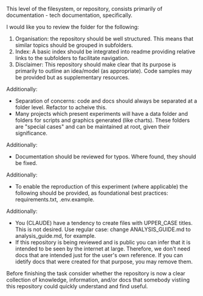 This level of the filesystem, or repository, consists primarily of documentation - tech documentation, specifically.

I would like you to review the folder for the following:

1) Organisation: the repository should be well structured. This means that similar topics should be grouped in subfolders. 
2) Index: A basic index should be integrated into readme providing relative links to the subfolders to facilitate navigation.
3) Disclaimer: This repository should make clear that its purpose is primarily to outline an idea/model (as appropriate). Code samples may be provided but as supplementary resources.

Additionally:

- Separation of concerns: code and docs should always be separated at a folder level. Refactor to acheive this. 
- Many projects which present experiments will have a data folder and folders for scripts and graphics generated (like charts). These folders are "special cases" and can be maintained at root, given their significance. 
 
Additionally:

- Documentation should be reviewed for typos. Where found, they should be fixed.

Additionally:

- To enable the reproduction of this experiment (where applicable) the following should be provided, as foundational best practices: requirements.txt, .env.example. 

Additionally:

- You (CLAUDE) have a tendency to create files with UPPER_CASE titles. This is not desired. Use regular case: change ANALYSIS_GUIDE.md to analysis_guide.md, for example. 
- If this repository is being reviewed and is public you can infer that it is intended to be seen by the internet at large. Therefore, we don't need docs that are intended just for the user's own reference. If you can idetify docs that were created for that purpose, you may remove them. 

Before finishing the task consider whether the repository is now a clear collection of knowledge, information, and/or docs that somebody vistiing this repository could quickly understand and find useful.